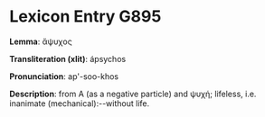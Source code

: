 # Lexicon Entry G895

**Lemma**: ἄψυχος

**Transliteration (xlit)**: ápsychos

**Pronunciation**: ap'-soo-khos

**Description**:
from Α (as a negative particle) and ψυχή; lifeless, i.e. inanimate (mechanical):--without life.
